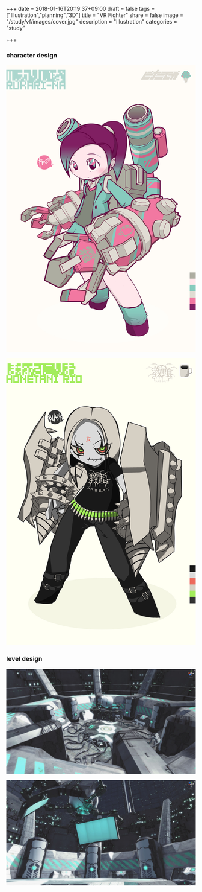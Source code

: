 +++
date = 2018-01-16T20:19:37+09:00
draft = false
tags = ["Illustration","planning","3D"]
title = "VR Fighter"
share = false
image = "/study/vf/images/cover.jpg"
description = "Illustration"
categories = "study"

+++

### character design

![](images/cover.jpg)

![](images/vf_00.jpg)

### level design

![](images/vf_01.jpg)

![](images/vf_02.jpg)
